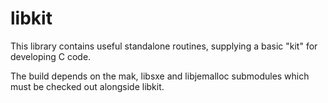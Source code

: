 libkit
======

This library contains useful standalone routines, supplying a basic
"kit" for developing C code.

The build depends on the mak, libsxe and libjemalloc submodules which
must be checked out alongside libkit.
